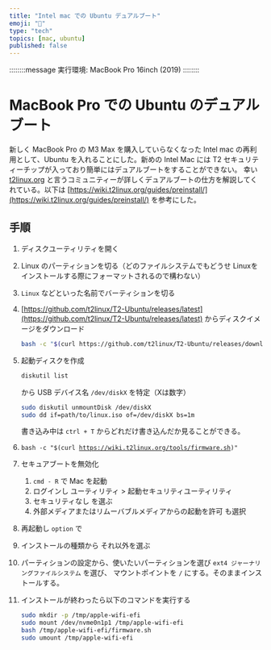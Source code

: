 ```yaml
---
title: "Intel mac での Ubuntu デュアルブート"
emoji: "🐧"
type: "tech"
topics: [mac, ubuntu]
published: false
---
```


::::::::message
実行環境: MacBook Pro 16inch (2019)
::::::::

# MacBook Pro での Ubuntu のデュアルブート

新しく MacBook Pro の M3 Max を購入していらなくなった Intel mac の再利用として、Ubuntu を入れることにした。新めの Intel Mac には T2 セキュリティーチップが入っており簡単にはデュアルブートをすることができない。
幸い [t2linux.org](https://t2linux.org/) と言うコミュニティーが詳しくデュアルブートの仕方を解説してくれている。以下は [https://wiki.t2linux.org/guides/preinstall/](https://wiki.t2linux.org/guides/preinstall/) を参考にした。

## 手順

1. ディスクユーティリティを開く
1. Linux のパーティションを切る（どのファイルシステムでもどうせ Linuxをインストールする際にフォーマットされるので構わない）
1. `Linux` などといった名前でバーティションを切る
1. [https://github.com/t2linux/T2-Ubuntu/releases/latest](https://github.com/t2linux/T2-Ubuntu/releases/latest) からディスクイメージをダウンロード

    ```bash
    bash -c "$(curl https://github.com/t2linux/T2-Ubuntu/releases/download/v6.7.8-1/iso.sh -L)"
    ```
1. 起動ディスクを作成

    ```bash
    diskutil list
    ```

    から USB デバイス名 `/dev/diskX` を特定（Xは数字）

    ```bash
    sudo diskutil unmountDisk /dev/diskX
    sudo dd if=path/to/linux.iso of=/dev/diskX bs=1m
    ```

    書き込み中は `ctrl + T` からどれだけ書き込んだか見ることができる。
1. `bash -c "$(curl `[`https://wiki.t2linux.org/tools/firmware.sh`](https://wiki.t2linux.org/tools/firmware.sh)`)"`
1. セキュアブートを無効化
    1. `cmd - R` で Mac を起動
    1. ログインし ユーティリティ > 起動セキュリティユーティリティ
    1. セキュリティなし を選ぶ
    1. 外部メディアまたはリムーバブルメディアからの起動を許可 も選択 
1. 再起動し `option` で 
1. インストールの種類から それ以外を選ぶ
1. パーティションの設定から、使いたいパーティションを選び `ext4 ジャーナリングファイルシステム` を選び、 マウントポイントを `/` にする。そのままインストールする。
1. インストールが終わったら以下のコマンドを実行する

    ```bash
    sudo mkdir -p /tmp/apple-wifi-efi
    sudo mount /dev/nvme0n1p1 /tmp/apple-wifi-efi
    bash /tmp/apple-wifi-efi/firmware.sh
    sudo umount /tmp/apple-wifi-efi
    ```